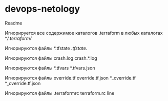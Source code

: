 # devops-netology
Readme

Игнорируется все содержимое каталогов .terraform в любых каталогах
**/.terraform/*

Игнорируются файлы
*.tfstate
*.tfstate.*

Игнорируются файлы
crash.log
crash.*.log

Игнорируются файлы
*.tfvars
*.tfvars.json

Игнорируются файлы
override.tf
override.tf.json
*_override.tf
*_override.tf.json

Игнорируются файлы
.terraformrc
terraform.rc
line
